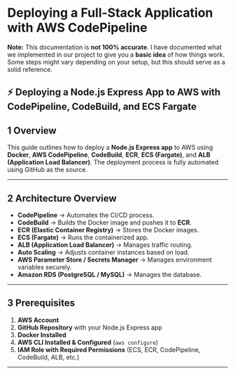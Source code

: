 # Deploying a Full-Stack Application with AWS CodePipeline 

**Note:** This documentation is **not 100% accurate**. I have documented what we implemented in our project to give you a **basic idea** of how things work. Some steps might vary depending on your setup, but this should serve as a solid reference.  


## ⚡ Deploying a Node.js Express App to AWS with CodePipeline, CodeBuild, and ECS Fargate

## **1️ Overview**

This guide outlines how to deploy a **Node.js Express app** to AWS using **Docker**, **AWS CodePipeline**, **CodeBuild**, **ECR**, **ECS (Fargate)**, and **ALB (Application Load Balancer)**. The deployment process is fully automated using GitHub as the source.

---

## **2️ Architecture Overview**

- **CodePipeline** → Automates the CI/CD process.
- **CodeBuild** → Builds the Docker image and pushes it to **ECR**.
- **ECR (Elastic Container Registry)** → Stores the Docker images.
- **ECS (Fargate)** → Runs the containerized app.
- **ALB (Application Load Balancer)** → Manages traffic routing.
- **Auto Scaling** → Adjusts container instances based on load.
- **AWS Parameter Store / Secrets Manager** → Manages environment variables securely.
- **Amazon RDS (PostgreSQL / MySQL)** → Manages the database.

---

## **3️ Prerequisites**

1. **AWS Account**
2. **GitHub Repository** with your Node.js Express app
3. **Docker Installed**
4. **AWS CLI Installed & Configured** (`aws configure`)
5. **IAM Role with Required Permissions** (ECS, ECR, CodePipeline, CodeBuild, ALB, etc.)

---
